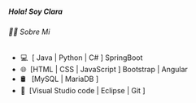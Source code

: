 ##### Hola! Soy Clara

###### 👩‍💻 Sobre Mi


- 💻   [ Java | Python | C# ]  SpringBoot
- 🌐   [HTML | CSS | JavaScript ] Bootstrap | Angular
- 🛢    [MySQL | MariaDB ]
- 🔧   [Visual Studio code | Eclipse | Git ]
